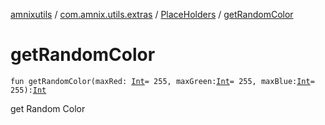 [amnixutils](../../index.md) / [com.amnix.utils.extras](../index.md) / [PlaceHolders](index.md) / [getRandomColor](./get-random-color.md)

# getRandomColor

`fun getRandomColor(maxRed: `[`Int`](https://kotlinlang.org/api/latest/jvm/stdlib/kotlin/-int/index.html)` = 255, maxGreen: `[`Int`](https://kotlinlang.org/api/latest/jvm/stdlib/kotlin/-int/index.html)` = 255, maxBlue: `[`Int`](https://kotlinlang.org/api/latest/jvm/stdlib/kotlin/-int/index.html)` = 255): `[`Int`](https://kotlinlang.org/api/latest/jvm/stdlib/kotlin/-int/index.html)

get Random Color

